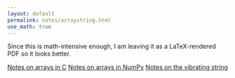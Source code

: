 ```yaml
---
layout: default
permalink: notes/arraystring.html
use_math: true
---
```


Since this is math-intensive enough, I am leaving it as a LaTeX-rendered PDF so it looks better. 

<a href="array-notes.pdf">Notes on arrays in C</a>
<a href="array-python.pdf">Notes on arrays in NumPy</a>
<a href="string-notes.pdf">Notes on the vibrating string</a>
